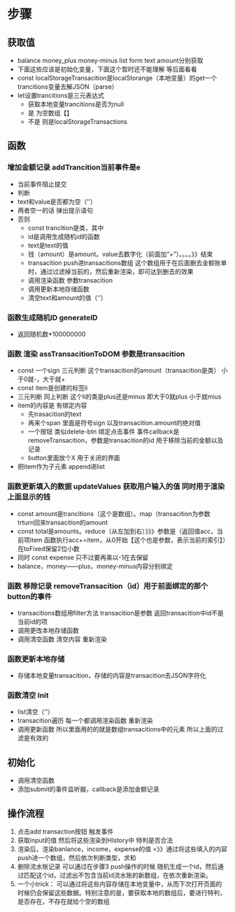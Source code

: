 # 步骤

## 获取值

- balance money_plus money-minus list form text amount分别获取
- 下面这些应该是初始化变量，下面这个暂时还不能理解 等后面看看
- const localStorageTransacition是localStorange（本地变量）的get一个trancitions变量去解JSON（parse）
- let设置trancitions是三元表达式
  - 获取本地变量trancitions是否为null
  - 是 为空数组【】
  - 不是 则是localStorageTransactions

## 函数

### 增加金额记录 addTrancition当前事件是e

- 当前事件阻止提交
- 判断
- text和value是否都为空（‘’）
- 两者空一的话 弹出提示语句
- 否则
  - const trancition是类，其中
  - id是调用生成随机id的函数
  - text是text的值
  - 钱（amount）是amount。value去数字化（前面加“+”）。。。。》》结束
  - transacition push进transacitions数组 这个数组用于在后面删去金额账单时，通过过滤掉当前的，然后重新渲染，即可达到删去的效果
  - 调用渲染函数 参数transacition
  - 调用更新本地存储函数
  - 清空text和amount的值（‘’）

### 函数生成随机ID generateID

- 返回随机数*100000000

### 函数 渲染 assTransacitionToDOM 参数是transacition

- const 一个sign 三元判断 这个transacition的amount（transacition是类） 小于0就-，大于就+
- const item是创建的标签li
- 三元判断 同上判断 这个li的类是plus还是minus 即大于0就plus 小于就mius
- item的内容是 有绑定内容
  - 先trasacition的text
  - 再来个span 里面是符号sign 以及transacition.amount的绝对值
  - 一个按钮 类似delete-btn 绑定点击事件 事件callback是removeTransacition，参数是transacition的id 用于移除当前的金额以及记录
  - button里面放个X 用于关闭的界面
- 把item作为子元素 append进list

### 函数更新填入的数据 updateValues 获取用户输入的值 同时用于渲染上面显示的钱

- const amount是trancitions（这个是数组）。map（transacition为参数 trturn回来transacition的amount
- const total是amounts。reduce（从左加到右）》》》参数是（返回值acc，当前项item   函数执行acc+=item，从0开始【这个也是参数，表示当前的索引】）在toFixed保留2位小数
- 同时 const expense 只不过要再乘以-1在去保留
- balance，money——plus，money-minus内容分别绑定

### 函数 移除记录 removeTransacition（id）用于前面绑定的那个button的事件

- transacitions数组用filter方法 transacition是参数 返回transacition中id不是当前id的项
- 调用更改本地存储函数
- 调用清空函数 清空内容 重新渲染

### 函数更新本地存储

- 存储本地变量transacition，存储的内容是transacition去JSON字符化

### 函数清空 Init

- list清空（‘’）
- transacition遍历 每一个都调用渲染函数 重新渲染
- 调用更新函数 所以里面用的的就是数组transacitions中的元素 所以上面的过滤是有效的

## 初始化

- 调用清空函数
- 添加submit的事件监听器，callback是添加金额记录

## 操作流程

1. 点击add transaction按钮 触发事件
2. 获取input的值 然后将这些渲染到HIstory中 特判是否合法
3. 渲染后，渲染banlance，income，expense的值 =》》通过将这些填入的内容push进一个数组，然后依次判断类型，求和
4. 删除流水账记录 可以通过在步骤3 push操作的时候 随机生成一个id，然后通过匹配这个id，过滤出不包含当前id流水账的新数组，在依次重新渲染。
5. 一个小trick： 可以通过将这些内容存储在本地变量中，从而下次打开页面的时候仍会保留这些数据。特别注意的是，要获取本地的数组后，要进行特判，是否存在，不存在就给个空的数组

